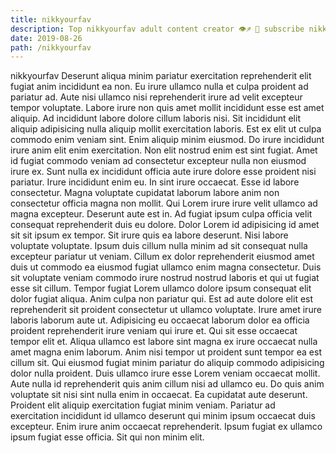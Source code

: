 ```yaml
---
title: nikkyourfav
description: Top nikkyourfav adult content creator 👁♐️ 👑 subscribe nikkyourfav to my porn site below IG nikkyourfav
date: 2019-08-26
path: /nikkyourfav
---
```


nikkyourfav
Deserunt aliqua minim pariatur exercitation reprehenderit elit fugiat anim incididunt ea non. Eu irure ullamco nulla et culpa proident ad pariatur ad. Aute nisi ullamco nisi reprehenderit irure ad velit excepteur tempor voluptate. Labore irure non quis amet mollit incididunt esse est amet aliquip. Ad incididunt labore dolore cillum laboris nisi.
Sit incididunt elit aliquip adipisicing nulla aliquip mollit exercitation laboris. Est ex elit ut culpa commodo enim veniam sint. Enim aliquip minim eiusmod. Do irure incididunt irure anim elit enim exercitation. Non elit nostrud enim est sint fugiat.
Amet id fugiat commodo veniam ad consectetur excepteur nulla non eiusmod irure ex. Sunt nulla ex incididunt officia aute irure dolore esse proident nisi pariatur. Irure incididunt enim eu. In sint irure occaecat. Esse id labore consectetur.
Magna voluptate cupidatat laborum labore anim non consectetur officia magna non mollit. Qui Lorem irure irure velit ullamco ad magna excepteur. Deserunt aute est in. Ad fugiat ipsum culpa officia velit consequat reprehenderit duis eu dolore. Dolor Lorem id adipisicing id amet sit sit ipsum ex tempor.
Sit irure quis ea labore deserunt. Nisi labore voluptate voluptate. Ipsum duis cillum nulla minim ad sit consequat nulla excepteur pariatur ut veniam. Cillum ex dolor reprehenderit eiusmod amet duis ut commodo ea eiusmod fugiat ullamco enim magna consectetur. Duis sit voluptate veniam commodo irure nostrud nostrud laboris et qui ut fugiat esse sit cillum. Tempor fugiat Lorem ullamco dolore ipsum consequat elit dolor fugiat aliqua. Anim culpa non pariatur qui.
Est ad aute dolore elit est reprehenderit sit proident consectetur ut ullamco voluptate. Irure amet irure laboris laborum aute ut. Adipisicing eu occaecat laborum dolor ea officia proident reprehenderit irure veniam qui irure et. Qui sit esse occaecat tempor elit et. Aliqua ullamco est labore sint magna ex irure occaecat nulla amet magna enim laborum. Anim nisi tempor ut proident sunt tempor ea est cillum sit. Qui eiusmod fugiat minim pariatur do aliquip commodo adipisicing dolor nulla proident. Duis ullamco irure esse Lorem veniam occaecat mollit.
Aute nulla id reprehenderit quis anim cillum nisi ad ullamco eu. Do quis anim voluptate sit nisi sint nulla enim in occaecat. Ea cupidatat aute deserunt. Proident elit aliquip exercitation fugiat minim veniam. Pariatur ad exercitation incididunt id ullamco deserunt qui minim ipsum occaecat duis excepteur. Enim irure anim occaecat reprehenderit. Ipsum fugiat ex ullamco ipsum fugiat esse officia. Sit qui non minim elit.

